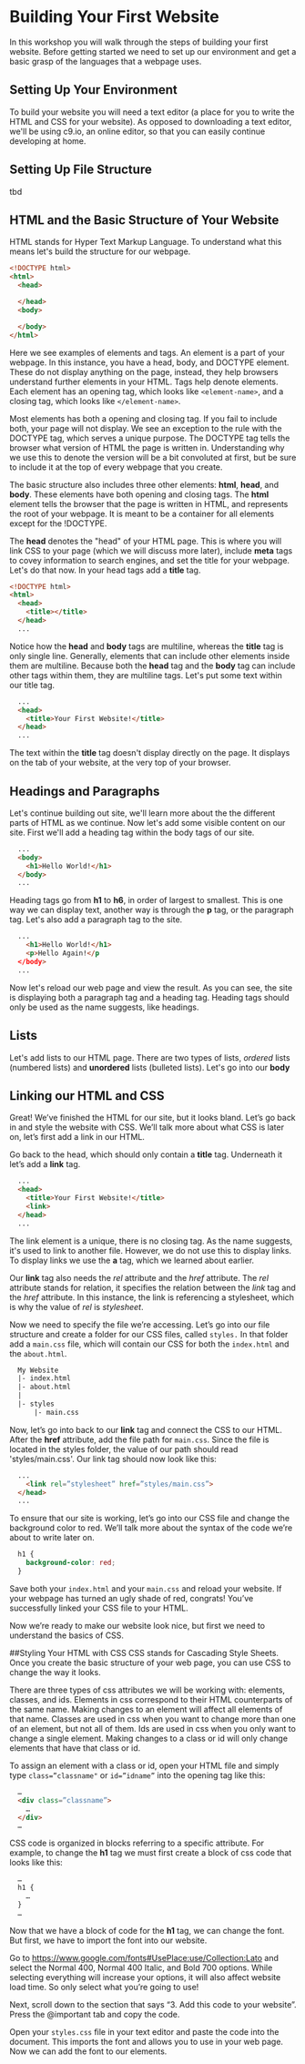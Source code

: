 # Building Your First Website
In this workshop you will walk through the steps of building your first website. Before getting started we need to set up our environment and get a basic grasp of the languages that a webpage uses.

## Setting Up Your Environment
To build your website you will need a text editor (a place for you to write the HTML and CSS for your website). As opposed to downloading a text editor, we'll be using c9.io, an online editor, so that you can easily continue developing at home.

## Setting Up File Structure
tbd

## HTML and the Basic Structure of Your Website
HTML stands for Hyper Text Markup Language. To understand what this means let's build the structure for our webpage.

```HTML
<!DOCTYPE html>
<html>
  <head>

  </head>
  <body>

  </body>
</html>
```
Here we see examples of elements and tags. An element is a part of your webpage. In this instance, you have a head, body, and DOCTYPE element. These do not display anything on the page, instead, they help browsers understand further elements in your HTML. Tags help denote elements. Each element has an opening tag, which looks like `<element-name>`, and a closing tag, which looks like `</element-name>`.

Most elements has both a opening and closing tag. If you fail to include both, your page will not display. We see an exception to the rule with the DOCTYPE tag, which serves a unique purpose. The DOCTYPE tag tells the browser what version of HTML the page is written in. Understanding why we use this to denote the version will be a bit convoluted at first, but be sure to include it at the top of every webpage that you create.

The basic structure also includes three other elements: **html**, **head**, and **body**. These elements have both opening and closing tags. The **html** element tells the browser that the page is written in HTML, and represents the root of your webpage. It is meant to be a container for all elements except for the !DOCTYPE.

The **head** denotes the "head" of your HTML page. This is where you will link CSS to your page (which we will discuss more later), include **meta** tags to covey information to search engines, and set the title for your webpage. Let's do that now. In your head tags add a **title** tag.

```HTML
<!DOCTYPE html>
<html>
  <head>
    <title></title>
  </head>
  ...
```

Notice how the **head** and **body** tags are multiline, whereas the **title** tag is only single line. Generally, elements that can include other elements inside them are multiline. Because both the **head** tag and the **body** tag can include other tags within them, they are multiline tags. Let's put some text within our title tag.

```HTML
  ...
  <head>
    <title>Your First Website!</title>
  </head>
  ...
```

The text within the **title** tag doesn't display directly on the page. It displays on the tab of your website, at the very top of your browser.

## Headings and Paragraphs
Let's continue building out site, we'll learn more about the the different parts of HTML as we continue. Now let's add some visible content on our site. First we'll add a heading tag within the body tags of our site.

```HTML
  ...
  <body>
    <h1>Hello World!</h1>
  </body>
  ...
```

Heading tags go from **h1** to **h6**, in order of largest to smallest. This is one way we can display text, another way is through the **p** tag, or the paragraph tag. Let's also add a paragraph tag to the site.

```HTML
  ...
    <h1>Hello World!</h1>
    <p>Hello Again!</p
  </body>
  ...
```

Now let's reload our web page and view the result. As you can see, the site is displaying both a paragraph tag and a heading tag. Heading tags should only be used as the name suggests, like headings.

## Lists
Let's add lists to our HTML page. There are two types of lists, *ordered* lists (numbered lists) and **unordered** lists (bulleted lists). Let's go into our **body** 

## Linking our HTML and CSS
Great! We’ve finished the HTML for our site, but it looks bland. Let’s go back in and style the website with CSS. We’ll talk more about what CSS is later on, let’s first add a link in our HTML.

Go back to the head, which should only contain a **title** tag. Underneath it let’s add a **link** tag.

```HTML
  ...
  <head>
    <title>Your First Website!</title>
    <link>
  </head>
  ...
```

The link element is a unique, there is no closing tag. As the name suggests, it's used to link to another file. However, we do not use this to display links. To display links we use the **a** tag, which we learned about earlier.

Our **link** tag also needs the *rel* attribute and the *href* attribute. The *rel* attribute stands for relation, it specifies the relation between the *link* tag and the *href* attribute. In this instance, the link is referencing a stylesheet, which is why the value of *rel* is *stylesheet*.

Now we need to specify the file we’re accessing. Let’s go into our file structure and create a folder for our CSS files, called `styles.` In that folder add a `main.css` file, which will contain our CSS for both the `index.html` and the `about.html`.

```HTML
  My Website
  |- index.html
  |- about.html
  |
  |- styles
      |- main.css
```

Now, let’s go into back to our **link** tag and connect the CSS to our HTML. After the **href** attribute, add the file path for `main.css`. Since the file is located in the styles folder, the value of our path should read 'styles/main.css'. Our link tag should now look like this:

```HTML
  ...
    <link rel=”stylesheet” href=”styles/main.css”>
  </head>
  ...
```

To ensure that our site is working, let’s go into our CSS file and change the background color to red. We’ll talk more about the syntax of the code we’re about to write later on.

```CSS
  h1 {
    background-color: red;
  }
```

Save both your `index.html` and your `main.css` and reload your website. If your webpage has turned an ugly shade of red, congrats! You’ve successfully linked your CSS file to your HTML.

Now we’re ready to make our website look nice, but first we need to understand the basics of CSS.

##Styling Your HTML with CSS
CSS stands for Cascading Style Sheets. Once you create the basic structure of your web page, you can use CSS to change the way it looks.

There are three types of css attributes we will be working with: elements, classes, and ids. Elements in css correspond to their HTML counterparts of the same name. Making changes to an element will affect all elements of that name. Classes are used in css when you want to change more than one of an element, but not all of them. Ids are used in css when you only want to change a single element. Making changes to a class or id will only change elements that have that class or id.

To assign an element with a class or id, open your HTML file and simply type `class=”classname"` or `id=”idname”` into the opening tag like this:

```HTML
  …
  <div class=”classname”>
    …
  </div>
  …
```

CSS code is organized in blocks referring to a specific attribute. For example, to change the **h1** tag we must first create a block of css code that looks like this:

```CSS
  …
  h1 {
    …
  }
  …

```

Now that we have a block of code for the **h1** tag, we can change the font. But first, we have to import the font into our website.

Go to https://www.google.com/fonts#UsePlace:use/Collection:Lato and select the Normal 400, Normal 400 Italic, and Bold 700 options. While selecting everything will increase your options, it will also affect website load time. So only select what you’re going to use!

Next, scroll down to the section that says “3. Add this code to your website”. Press the @important tab and copy the code.

Open your `styles.css` file in your text editor and paste the code into the document. This imports the font and allows you to use in your web page. Now we can add the font to our elements.
